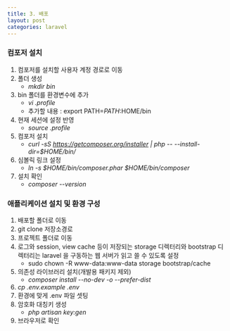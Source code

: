 ```yaml
---
title: 3. 배포
layout: post
categories: laravel
---
```


### 컴포저 설치
1. 컴포저를 설치할 사용자 계정 경로로 이동
2. 폴더 생성
    * *mkdir bin*
3. bin 폴더를 환경변수에 추가
    * *vi .profile*
    * 추가할 내용 : export PATH=$PATH:$HOME/bin
4. 현재 세션에 설정 반영
    * *source .profile*
5. 컴포저 설치
    * *curl -sS https://getcomposer.org/installer | php -- --install-dir=$HOME/bin/*
6. 심볼릭 링크 설정
    * *ln -s $HOME/bin/composer.phar $HOME/bin/composer*
7. 설치 확인
    * *composer --version*
    
### 애플리케이션 설치 및 환경 구성
1. 배포할 폴더로 이동
2. git clone 저장소경로
3. 프로젝트 폴더로 이동
4. 로그와 session, view cache 등이 저장되는 storage 디렉터리와 bootstrap 디렉터리는 laravel 을 구동하는 웹 서버가 읽고 쓸 수 있도록 설정
    * sudo chown -R www-data:www-data storage bootstrap/cache
5. 의존성 라이브러리 설치(개발용 패키지 제외)
    * *composer install --no-dev -o --prefer-dist*
6. *cp .env.example .env*
7. 환경에 맞게 .env 파일 셋팅 
8. 암호화 대칭키 생성
    * *php artisan key:gen*
9. 브라우저로 확인
